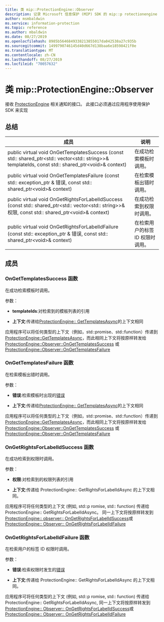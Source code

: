 ```yaml
---
title: 类 mip::ProtectionEngine::Observer
description: 记录 Microsoft 信息保护 (MIP) SDK 的 mip::p rotectionengine 类。
author: msmbaldwin
ms.service: information-protection
ms.topic: reference
ms.author: mbaldwin
ms.date: 08/27/2019
ms.openlocfilehash: 8985b5646849338213855017da042538a27c935b
ms.sourcegitcommit: 1499790746145d40d667d138baa6e18598421f0e
ms.translationtype: MT
ms.contentlocale: zh-CN
ms.lasthandoff: 08/27/2019
ms.locfileid: "70057632"
---
```

# <a name="class-mipprotectionengineobserver"></a>类 mip::ProtectionEngine::Observer 
接收 [ProtectionEngine](class_mip_protectionengine.md) 相关通知的接口。
此接口必须通过应用程序使用保护 SDK 来实现
  
## <a name="summary"></a>总结
 成员                        | 说明                                
--------------------------------|---------------------------------------------
public virtual void OnGetTemplatesSuccess (const std:: shared_ptr\<std:: vector\<std:: string\>\>& templateIds, const std:: shared_ptr\<void\>& context)  |  在成功检索模板时调用。
public virtual void OnGetTemplatesFailure (const std:: exception_ptr & 错误, const std:: shared_ptr\<void\>& context)  |  在检索模板出错时调用。
public virtual void OnGetRightsForLabelIdSuccess (const std:: shared_ptr\<std:: vector\<std:: string\>\>& 权限, const std:: shared_ptr\<void\>& context)  |  在成功检索到权限时调用。
public virtual void OnGetRightsForLabelIdFailure (const std:: exception_ptr & 错误, const std:: shared_ptr\<void\>& context)  |  在检索用户的标签 ID 权限时调用。
  
## <a name="members"></a>成员
  
### <a name="ongettemplatessuccess-function"></a>OnGetTemplatesSuccess 函数
在成功检索模板时调用。

参数：  
* **templateIds**:对检索到的模板列表的引用 


* **上下文**:传递给[ProtectionEngine:: GetTemplatesAsync](class_mip_protectionengine.md#gettemplatesasync-function)的上下文相同


应用程序可以将任何类型的上下文（例如，std::promise、std::function）传递到 [ProtectionEngine::GetTemplatesAsync](class_mip_protectionengine.md#gettemplatesasync-function)，而此相同上下文将按原样转发给 [ProtectionEngine::Observer::OnGetTemplatesSuccess](class_mip_protectionengine_observer.md#ongettemplatessuccess-function) 或 [ProtectionEngine::Observer::OnGetTemplatesFailure](class_mip_protectionengine_observer.md#ongettemplatesfailure-function)
  
### <a name="ongettemplatesfailure-function"></a>OnGetTemplatesFailure 函数
在检索模板出错时调用。

参数：  
* **错误**:检索模板时出现的[错误](class_mip_error.md) 


* **上下文**:传递给[ProtectionEngine:: GetTemplatesAsync](class_mip_protectionengine.md#gettemplatesasync-function)的上下文相同


应用程序可以将任何类型的上下文（例如，std::promise、std::function）传递到 [ProtectionEngine::GetTemplatesAsync](class_mip_protectionengine.md#gettemplatesasync-function)，而此相同上下文将按原样转发给 [ProtectionEngine::Observer::OnGetTemplatesSuccess](class_mip_protectionengine_observer.md#ongettemplatessuccess-function) 或 [ProtectionEngine::Observer::OnGetTemplatesFailure](class_mip_protectionengine_observer.md#ongettemplatesfailure-function)
  
### <a name="ongetrightsforlabelidsuccess-function"></a>OnGetRightsForLabelIdSuccess 函数
在成功检索到权限时调用。

参数：  
* **权限**:对检索到的权限列表的引用 


* **上下文**:传递给 ProtectionEngine:: GetRightsForLabelIdAsync 的上下文相同。


应用程序可将任何类型的上下文 (例如, std::p romise, std:: function) 传递给 ProtectionEngine:: GetRightsForLabelIdAsync。 同一上下文将按原样转发到[ProtectionEngine:: observer:: OnGetRightsForLabelIdSuccess](class_mip_protectionengine_observer.md#ongetrightsforlabelidsuccess-function)或[ProtectionEngine:: Observer:: OnGetRightsForLabelIdFailure](class_mip_protectionengine_observer.md#ongetrightsforlabelidfailure-function)
  
### <a name="ongetrightsforlabelidfailure-function"></a>OnGetRightsForLabelIdFailure 函数
在检索用户的标签 ID 权限时调用。

参数：  
* **错误**:检索权限时发生的[错误](class_mip_error.md) 


* **上下文**:传递给 ProtectionEngine:: GetRightsForLabelIdAsync 的上下文相同。


应用程序可将任何类型的上下文 (例如, std::p romise, std:: function) 传递给 ProtectionEngine:: GetRightsForLabelIdAsync, 同一上下文将按原样转发到[ProtectionEngine:: Observer:: OnGetRightsForLabelIdSuccess](class_mip_protectionengine_observer.md#ongetrightsforlabelidsuccess-function)或[ProtectionEngine:: Observer:: OnGetRightsForLabelIdFailure](class_mip_protectionengine_observer.md#ongetrightsforlabelidfailure-function)